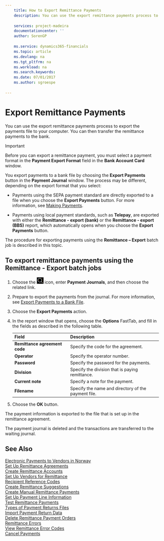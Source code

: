 ```yaml
---
    title: How to Export Remittance Payments
    description: You can use the export remittance payments process to export the payments file to your computer.

    services: project-madeira 
    documentationcenter: ''
    author: SorenGP

    ms.service: dynamics365-financials
    ms.topic: article
    ms.devlang: na
    ms.tgt_pltfrm: na
    ms.workload: na
    ms.search.keywords:
    ms.date: 07/01/2017
    ms.author: sgroespe

---
```

# Export Remittance Payments
You can use the export remittance payments process to export the payments file to your computer. You can then transfer the remittance payments to the bank.  

> [!IMPORTANT]  
>  Before you can export a remittance payment, you must select a payment format in the **Payment Export Format** field in the **Bank Account Card** window.  

You export payments to a bank file by choosing the **Export Payments** button in the **Payment Journal** window. The process may be different, depending on the export format that you select:  

- Payments using the SEPA payment standard are directly exported to a file when you choose the **Export Payments** button. For more information, see [Making Payments](../../payables-make-payments.md).  

- Payments using local payment standards, such as **Telepay**, are exported with either the **Remittance - export (bank)** or the **Remittance - export (BBS)** report, which automatically opens when you choose the **Export Payments** button.  

The procedure for exporting payments using the **Remittance – Export** batch job is described in this topic.  

## To export remittance payments using the Remittance - Export batch jobs  

1.  Choose the ![Search for Page or Report](../../media/ui-search/search_small.png "Search for Page or Report icon") icon, enter **Payment Journals**, and then choose the related link.  
2.  Prepare to export the payments from the journal. For more information, see [Export Payments to a Bank File](../../payables-how-export-payments-bank-file.md).  
3.  Choose the **Export Payments** action.  
4.  In the report window that opens, choose the **Options** FastTab, and fill in the fields as described in the following table.  

    |Field|Description|  
    |---------------------------------|---------------------------------------|  
    |**Remittance agreement code**|Specify the code for the agreement.|  
    |**Operator**|Specify the operator number.|  
    |**Password**|Specify the password for the payments.|  
    |**Division**|Specify the division that is paying remittance.|  
    |**Current note**|Specify a note for the payment.|  
    |**Filename**|Specify the name and directory of the payment file.|  

5.  Choose the **OK** button.  

The payment information is exported to the file that is set up in the remittance agreement.  

The payment journal is deleted and the transactions are transferred to the waiting journal.  

## See Also  
 [Electronic Payments to Vendors in Norway](electronic-payments-to-vendors-in-norway.md)   
 [Set Up Remittance Agreements](how-to-set-up-remittance-agreements.md)   
 [Create Remittance Accounts](how-to-create-remittance-accounts.md)   
 [Set Up Vendors for Remittance](how-to-set-up-vendors-for-remittance.md)   
 [Recipient Reference Codes](recipient-reference-codes.md)   
 [Create Remittance Suggestions](how-to-create-remittance-suggestions.md)   
 [Create Manual Remittance Payments](how-to-create-manual-remittance-payments.md)   
 [Set Up Payment Line Information](how-to-set-up-payment-line-information.md)   
 [Test Remittance Payments](how-to-test-remittance-payments.md)   
 [Types of Payment Returns Files](types-of-payment-returns-files.md)   
 [Import Payment Return Data](how-to-import-payment-return-data.md)   
 [Delete Remittance Payment Orders](how-to-delete-remittance-payment-orders.md)   
 [Remittance Errors](remittance-errors.md)   
 [View Remittance Error Codes](how-to-view-remittance-error-codes.md)   
 [Cancel Payments](how-to-cancel-payments.md)
